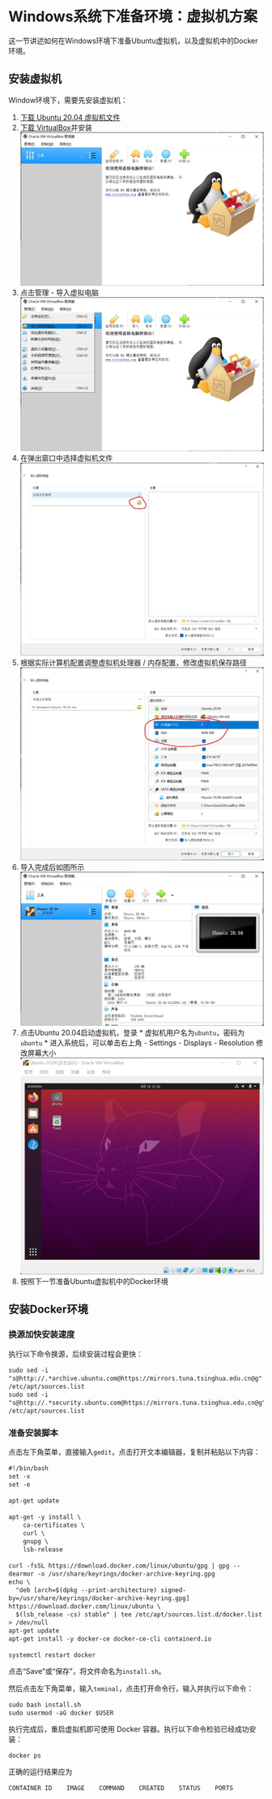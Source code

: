 # Windows系统下准备环境：虚拟机方案

这一节讲述如何在Windows环境下准备Ubuntu虚拟机，以及虚拟机中的Docker环境。

## 安装虚拟机

Window环境下，需要先安装虚拟机：

1. [下载 Ubuntu 20.04 虚拟机文件](https://cloud.tsinghua.edu.cn/f/1a0b5af2cc574eae89e2/)
2. [下载 VirtualBox](https://cloud.tsinghua.edu.cn/f/80c66d74aee749b69be4/)并安装
   ![assets/1.jpg](../assets/1.jpg)
3. 点击管理 - 导入虚拟电脑
   ![assets/2.jpg](../assets/2.jpg)
4. 在弹出窗口中选择虚拟机文件
   ![assets/3.jpg](../assets/3.jpg)
5. 根据实际计算机配置调整虚拟机处理器 / 内存配置，修改虚拟机保存路径
   ![assets/4.jpg](../assets/4.jpg)
6. 导入完成后如图所示
   ![assets/5.jpg](../assets/5.jpg)
7. 点击Ubuntu 20.04启动虚拟机，登录
       * 虚拟机用户名为`ubuntu`，密码为`ubuntu`
       * 进入系统后，可以单击右上角 - Settings - Displays - Resolution 修改屏幕大小
       ![assets/6.jpg](../assets/6.jpg)
8. 按照下一节准备Ubuntu虚拟机中的Docker环境

## 安装Docker环境

### 换源加快安装速度

执行以下命令换源，后续安装过程会更快：

```
sudo sed -i "s@http://.*archive.ubuntu.com@https://mirrors.tuna.tsinghua.edu.cn@g" /etc/apt/sources.list
sudo sed -i "s@http://.*security.ubuntu.com@https://mirrors.tuna.tsinghua.edu.cn@g" /etc/apt/sources.list
```

### 准备安装脚本

点击左下角菜单，直接输入`gedit`，点击打开文本编辑器，复制并粘贴以下内容：

```shell
#!/bin/bash
set -x 
set -e

apt-get update

apt-get -y install \
    ca-certificates \
    curl \
    gnupg \
    lsb-release

curl -fsSL https://download.docker.com/linux/ubuntu/gpg | gpg --dearmor -o /usr/share/keyrings/docker-archive-keyring.gpg
echo \
  "deb [arch=$(dpkg --print-architecture) signed-by=/usr/share/keyrings/docker-archive-keyring.gpg] https://download.docker.com/linux/ubuntu \
  $(lsb_release -cs) stable" | tee /etc/apt/sources.list.d/docker.list > /dev/null
apt-get update
apt-get install -y docker-ce docker-ce-cli containerd.io

systemctl restart docker
```

点击“Save”或“保存”，将文件命名为`install.sh`。

然后点击左下角菜单，输入`teminal`，点击打开命令行，输入并执行以下命令：

```shell
sudo bash install.sh
sudo usermod -aG docker $USER
```

执行完成后，重启虚拟机即可使用 Docker 容器。执行以下命令检验已经成功安装：

```shell
docker ps
```

正确的运行结果应为

```
CONTAINER ID    IMAGE    COMMAND    CREATED    STATUS    PORTS
```